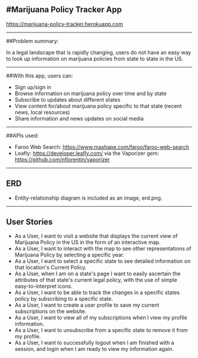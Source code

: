 #Marijuana Policy Tracker App
-------

https://marijuana-policy-tracker.herokuapp.com

-------

##Problem summary:

In a legal landscape that is rapidly changing, users do not have an easy way to look up information on marijuana policies from state to state in the US.

-------

##With this app, users can:

* Sign up/sign in
* Browse information on marijuana policy over time and by state
* Subscribe to updates about different states
* View content for/about marijuana policy specific to that state (recent news, local resources)
* Share information and news updates on social media

-------

##APIs used:

* Faroo Web Search: https://www.mashape.com/faroo/faroo-web-search
* Leafly: https://developer.leafly.com/ via the Vaporizer gem: https://github.com/nflorentin/vaporizer

-------

## ERD

* Entity-relationship diagram is included as an image, erd.png.

-------

## User Stories

* As a User, I want to visit a website that displays the current view of Marijuana Policy in the US in the form of an interactive map. 
* As a User, I want to interact with the map to see other representations of Marijuana Policy by selecting a specific year. 
* As a User, I want to select a specific state to see detailed information on that location's Current Policy. 
* As a User, when I am on a state's page I want to easily ascertain the attributes of that state's current legal policy, with the use of simple easy-to-interpret icons.
* As a User, I want to be able to track the changes in a specific states policy by subscribing to a specific state. 
* As a User, I want to create a user profile to save my current subscriptions on the website.
* As a User, I want to view all of my subscriptions when I view my profile information. 
* As a User, I want to unsubscribe from a specific state to remove it from my profile. 
* As a User, I want to successfully logout when I am finished with a session, and login when I am ready to view my information again.
